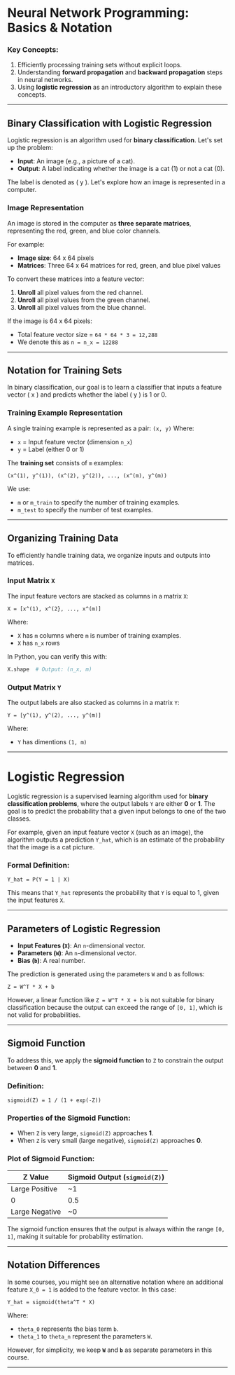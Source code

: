 # Neural Network Programming: Basics & Notation

### Key Concepts:
1. Efficiently processing training sets without explicit loops.
2. Understanding **forward propagation** and **backward propagation** steps in neural networks.
3. Using **logistic regression** as an introductory algorithm to explain these concepts.

---

## Binary Classification with Logistic Regression
Logistic regression is an algorithm used for **binary classification**. Let's set up the problem:

- **Input**: An image (e.g., a picture of a cat).
- **Output**: A label indicating whether the image is a cat (1) or not a cat (0).

The label is denoted as \( y \). Let's explore how an image is represented in a computer.

### Image Representation
An image is stored in the computer as **three separate matrices**, representing the red, green, and blue color channels.

For example:
- **Image size**: 64 x 64 pixels
- **Matrices**: Three 64 x 64 matrices for red, green, and blue pixel values

To convert these matrices into a feature vector:
1. **Unroll** all pixel values from the red channel.
2. **Unroll** all pixel values from the green channel.
3. **Unroll** all pixel values from the blue channel.

If the image is 64 x 64 pixels:
- Total feature vector size = `64 * 64 * 3 = 12,288`
- We denote this as `n = n_x = 12288`

---

## Notation for Training Sets
In binary classification, our goal is to learn a classifier that inputs a feature vector \( x \) and predicts whether the label \( y \) is 1 or 0.

### Training Example Representation
A single training example is represented as a pair:
`(x, y)`
Where:
- `x` = Input feature vector (dimension `n_x`)
- `y` = Label (either 0 or 1)

The **training set** consists of `m` examples:
```
(x^(1), y^(1)), (x^(2), y^(2)), ..., (x^(m), y^(m)) 
```

We use:
- `m` or `m_train` to specify the number of training examples.
- `m_test` to specify the number of test examples.

---

## Organizing Training Data
To efficiently handle training data, we organize inputs and outputs into matrices.

### Input Matrix `X`
The input feature vectors are stacked as columns in a matrix `X`:
```
X = [x^(1), x^(2}, ..., x^(m)]
```
Where:
- `X` has `m` columns where `m` is number of training examples.
- `X` has `n_x` rows

In Python, you can verify this with:
```python
X.shape  # Output: (n_x, m)
```

### Output Matrix `Y`
The output labels are also stacked as columns in a matrix `Y`:
```
Y = [y^(1), y^(2), ..., y^(m)]
```
Where:
- `Y` has dimentions `(1, m)`

---

# Logistic Regression

Logistic regression is a supervised learning algorithm used for **binary classification problems**, where the output labels `Y` are either **0** or **1**. The goal is to predict the probability that a given input belongs to one of the two classes.

For example, given an input feature vector `X` (such as an image), the algorithm outputs a prediction `Y_hat`, which is an estimate of the probability that the image is a cat picture.

### Formal Definition:
```
Y_hat = P(Y = 1 | X)
```
This means that `Y_hat` represents the probability that `Y` is equal to 1, given the input features `X`.

---

## Parameters of Logistic Regression
- **Input Features (`X`)**: An `n`-dimensional vector.
- **Parameters (`W`)**: An `n`-dimensional vector.
- **Bias (`b`)**: A real number.

The prediction is generated using the parameters `W` and `b` as follows:
```
Z = W^T * X + b
```
However, a linear function like `Z = W^T * X + b` is not suitable for binary classification because the output can exceed the range of `[0, 1]`, which is not valid for probabilities.

---

## Sigmoid Function
To address this, we apply the **sigmoid function** to `Z` to constrain the output between **0** and **1**.

### Definition:
```
sigmoid(Z) = 1 / (1 + exp(-Z))
```

### Properties of the Sigmoid Function:
- When `Z` is very large, `sigmoid(Z)` approaches **1**.
- When `Z` is very small (large negative), `sigmoid(Z)` approaches **0**.

### Plot of Sigmoid Function:
| Z Value        | Sigmoid Output (`sigmoid(Z)`) |
|----------------|--------------------------------|
| Large Positive | ~1                              |
| 0              | 0.5                             |
| Large Negative | ~0                              |

The sigmoid function ensures that the output is always within the range `[0, 1]`, making it suitable for probability estimation.

---

## Notation Differences
In some courses, you might see an alternative notation where an additional feature `X_0 = 1` is added to the feature vector. In this case:
```
Y_hat = sigmoid(theta^T * X)
```
Where:
- `theta_0` represents the bias term `b`.
- `theta_1` to `theta_n` represent the parameters `W`.

However, for simplicity, we keep **`W`** and **`b`** as separate parameters in this course.

---


